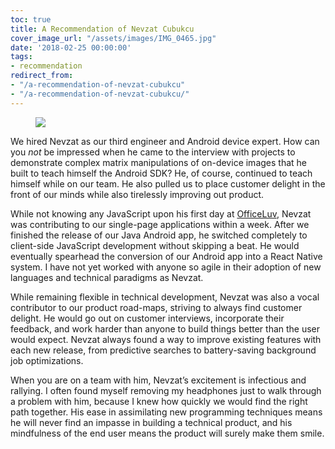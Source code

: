 ```yaml
---
toc: true
title: A Recommendation of Nevzat Cubukcu
cover_image_url: "/assets/images/IMG_0465.jpg"
date: '2018-02-25 00:00:00'
tags:
- recommendation
redirect_from:
- "/a-recommendation-of-nevzat-cubukcu"
- "/a-recommendation-of-nevzat-cubukcu/"
---
```


<figure class="kg-card kg-image-card"><img src="/assets/images/IMG_0465.jpg" /></figure>

We hired Nevzat as our third engineer and Android device expert. How can you _not_ be impressed when he came to the interview with projects to demonstrate complex matrix manipulations of on-device images that he built to teach himself the Android SDK? He, of course, continued to teach himself while on our team. He also pulled us to place customer delight in the front of our minds while also tirelessly improving out product.

While not knowing any JavaScript upon his first day at [OfficeLuv](//officeluv.com), Nevzat was contributing to our single-page applications within a week. After we finished the release of our Java Android app, he switched completely to client-side JavaScript development without skipping a beat. He would eventually spearhead the conversion of our Android app into a React Native system. I have not yet worked with anyone so agile in their adoption of new languages and technical paradigms as Nevzat.

While remaining flexible in technical development, Nevzat was also a vocal contributor to our product road-maps, striving to always find customer delight. He would go out on customer interviews, incorporate their feedback, and work harder than anyone to build things better than the user would expect. Nevzat always found a way to improve existing features with each new release, from predictive searches to battery-saving background job optimizations.

When you are on a team with him, Nevzat’s excitement is infectious and rallying. I often found myself removing my headphones just to walk through a problem with him, because I knew how quickly we would find the right path together. His ease in assimilating new programming techniques means he will never find an impasse in building a technical product, and his mindfulness of the end user means the product will surely make them smile.

